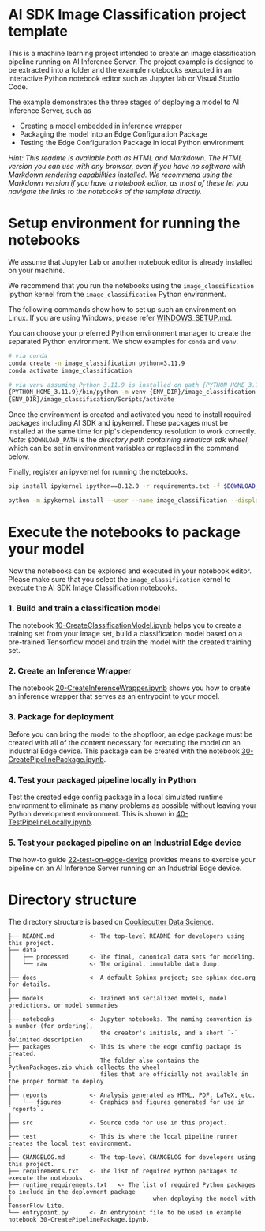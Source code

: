 <!-- Copyright (C) Siemens AG 2021. All Rights Reserved. -->

# AI SDK Image Classification project template

This is a machine learning project intended to create an image classification pipeline running on AI Inference Server.
The project example is designed to be extracted into a folder and the example notebooks executed in an interactive Python notebook editor such as Jupyter lab or Visual Studio Code.

The example demonstrates the three stages of deploying a model to AI Inference Server, such as

- Creating a model embedded in inference wrapper
- Packaging the model into an Edge Configuration Package
- Testing the Edge Configuration Package in local Python environment

_Hint: This readme is available both as HTML and Markdown. The HTML version you can use with any browser, even if you have no software with Markdown rendering capabilities installed. We recommend using the Markdown version if you have a notebook editor, as most of these let you navigate the links to the notebooks of the template directly._

# Setup environment for running the notebooks

We assume that Jupyter Lab or another notebook editor is already installed on your machine.

We recommend that you run the notebooks using the `image_classification` ipython kernel from the `image_classification` Python environment.

The following commands show how to set up such an environment on Linux.
If you are using Windows, please refer [WINDOWS_SETUP.md](docs/WINDOWS_SETUP.md).

You can choose your preferred Python environment manager to create the separated Python environment.
We show examples for `conda` and `venv`.

```bash
# via conda
conda create -n image_classification python=3.11.9
conda activate image_classification
```

```bash
# via venv assuming Python 3.11.9 is installed on path {PYTHON_HOME_3.11.9}
{PYTHON_HOME_3.11.9}/bin/python -m venv {ENV_DIR}/image_classification
{ENV_DIR}/image_classification/Scripts/activate

```

Once the environment is created and activated you need to install required packages including AI SDK and ipykernel.
These packages must be installed at the same time for pip's dependency resolution to work correctly.
_Note:_ `$DOWNLOAD_PATH` is the _directory path containing simaticai sdk wheel_, which can be set in environment variables or replaced in the command below.

Finally, register an ipykernel for running the notebooks.

```bash
pip install ipykernel ipython==8.12.0 -r requirements.txt -f $DOWNLOAD_PATH

python -m ipykernel install --user --name image_classification --display-name "Python (image_classification)"
```

# Execute the notebooks to package your model

Now the notebooks can be explored and executed in your notebook editor.
Please make sure that you select the `image_classification` kernel to execute the AI SDK Image Classification notebooks.

### 1. Build and train a classification model

The notebook [10-CreateClassificationModel.ipynb](notebooks/10-CreateClassificationModel.ipynb) helps you to create a training set from your image set, build a classification model based on a pre-trained Tensorflow model and train the model with the created training set.

### 2. Create an Inference Wrapper

The notebook [20-CreateInferenceWrapper.ipynb](notebooks/20-CreateInferenceWrapper.ipynb) shows you how to create an inference wrapper that serves as an entrypoint to your model.

### 3. Package for deployment

Before you can bring the model to the shopfloor, an edge package must be created with all of the content necessary for executing the model on an Industrial Edge device.
This package can be created with the notebook [30-CreatePipelinePackage.ipynb](notebooks/30-CreatePipelinePackage.ipynb).

### 4. Test your packaged pipeline locally in Python

Test the created edge config package in a local simulated runtime environment to eliminate as many problems as possible without leaving your Python development environment. This is shown in [40-TestPipelineLocally.ipynb](notebooks/40-TestPipelineLocally.ipynb).

### 5. Test your packaged pipeline on an Industrial Edge device

The how-to guide [22-test-on-edge-device](../../howto-guides/22-test-on-edge-device.md) provides means to exercise your pipeline on an AI Inference Server running on an Industrial Edge device.

# Directory structure

The directory structure is based on [Cookiecutter Data Science](https://drivendata.github.io/cookiecutter-data-science/).

```text
├── README.md          <- The top-level README for developers using this project.
├── data
│   ├── processed      <- The final, canonical data sets for modeling.
│   └── raw            <- The original, immutable data dump.
│
├── docs               <- A default Sphinx project; see sphinx-doc.org for details.
│
├── models             <- Trained and serialized models, model predictions, or model summaries
│
├── notebooks          <- Jupyter notebooks. The naming convention is a number (for ordering),
│                         the creator's initials, and a short `-` delimited description.
├── packages           <- This is where the edge config package is created.
│                         The folder also contains the PythonPackages.zip which collects the wheel
│                         files that are officially not available in the proper format to deploy
│
├── reports            <- Analysis generated as HTML, PDF, LaTeX, etc.
│   └── figures        <- Graphics and figures generated for use in `reports`.
│
├── src                <- Source code for use in this project.
│
├── test               <- This is where the local pipeline runner creates the local test environment.
│
├── CHANGELOG.md       <- The top-level CHANGELOG for developers using this project.
├── requirements.txt   <- The list of required Python packages to execute the notebooks.
├── runtime_requirements.txt   <- The list of required Python packages to include in the deployment package
│                                        when deploying the model with TensorFlow Lite.
└── entrypoint.py      <- An entrypoint file to be used in example notebook 30-CreatePipelinePackage.ipynb.
```
